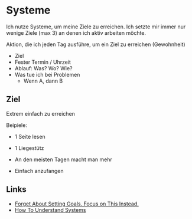 # Systeme

Ich nutze Systeme, um meine Ziele zu erreichen.
Ich setzte mir immer nur wenige Ziele (max 3) an denen ich aktiv arbeiten möchte.

Aktion, die ich jeden Tag ausführe, um ein Ziel zu erreichen (Gewohnheit)

- Ziel
- Fester Termin / Uhrzeit
- Ablauf: Was? Wo? Wie?
- Was tue ich bei Problemen
    + Wenn A, dann B

## Ziel

Extrem einfach zu erreichen

Beipiele:

- 1 Seite lesen
- 1 Liegestütz

- An den meisten Tagen macht man mehr
- Einfach anzufangen

## Links

- [Forget About Setting Goals. Focus on This Instead.](https://jamesclear.com/goals-systems)
- [How To Understand Systems](https://neilkakkar.com/understanding-systems.html)
